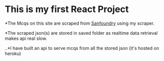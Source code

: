 # This is my first React Project

*The Mcqs on this site are scraped from [Sanfoundry](https://sanfoundary.com) using my scraper.

*The scraped json(s) are stored in saved folder as realtime data retrieval makes api real slow.

..*I have built an api to serve mcqs from all the stored json (it's hosted on heroku)


